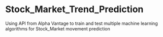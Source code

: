 # Stock_Market_Trend_Prediction
Using API from Alpha Vantage to train and test multiple machine learning algorithms for Stock_Market movement prediction
